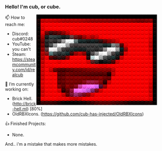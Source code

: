 
### Hello! I'm cub, or cube.

<img src="./legofy2.png" width="400" height="300" align="right"/>

📫 How to reach me:
- Discord: cub#0248
- YouTube: you can't
- Steam: https://steamcommunity.com/id/realcub

🔭 I’m currently working on:
- Brick Hell. (http://brick-hell.ml) [80%]
- OldRBXIcons. (https://github.com/cub-has-injected/OldRBXIcons)

👍 Finished Projects:
- None.

And.. i'm a mistake that makes more mistakes.
